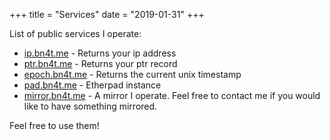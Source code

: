 +++
title = "Services"
date = "2019-01-31"
+++

List of public services I operate:

* [ip.bn4t.me](https://ip.bn4t.me) - Returns your ip address
* [ptr.bn4t.me](https://ptr.bn4t.me) - Returns your ptr record
* [epoch.bn4t.me](https://epoch.bn4t.me) - Returns the current unix timestamp
* [pad.bn4t.me](https://pad.bn4t.me) - Etherpad instance
* [mirror.bn4t.me](https://mirror.bn4t.me) - A mirror I operate. Feel free to contact me if you would like to have something mirrored.

Feel free to use them!
